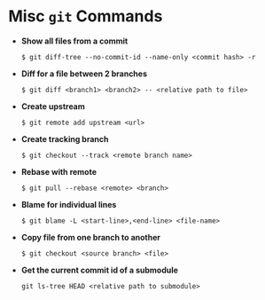 # Misc `git` Commands

* **Show all files from a commit**

   ```console
   $ git diff-tree --no-commit-id --name-only <commit hash> -r
   ```

* **Diff for a file between 2 branches**

   ```console
   $ git diff <branch1> <branch2> -- <relative path to file>
   ```

* **Create upstream**

   ```console
   $ git remote add upstream <url>
   ```

* **Create tracking branch**

   ```console
   $ git checkout --track <remote branch name>
   ```

* **Rebase with remote**

   ```console
   $ git pull --rebase <remote> <branch>
   ```

* **Blame for individual lines**

   ```console
   $ git blame -L <start-line>,<end-line> <file-name>
   ```

* **Copy file from one branch to another**

   ```console
   $ git checkout <source branch> <file>
   ```

* **Get the current commit id of a submodule**

   ```console
   git ls-tree HEAD <relative path to submodule>
   ```
